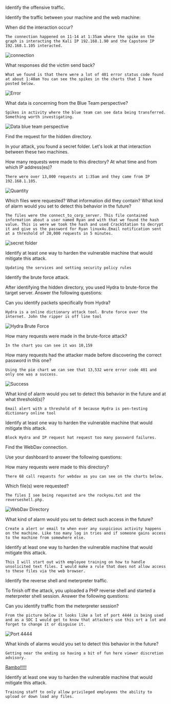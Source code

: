 Identify the offensive traffic.

Identify the traffic between your machine and the web machine:

When did the interaction occur?

`The connection happened on 11-14 at 1:35am where the spike on the graph is interacting the Kali IP 192.168.1.90 and the Capstone IP 192.168.1.105 interacted.` 

![connection](IMAGE/connection.png)

What responses did the victim send back?

`What we found is that there were a lot of 401 error status code found at about 1:40am You can see the spikes in the charts that I have posted below.`

![Error](IMAGE/error.png)

What data is concerning from the Blue Team perspective?

`Spikes in activity where the blue team can see data being transferred. Something worth investigating.` 

![Data blue team perspective](IMAGE/data.png)





Find the request for the hidden directory.

In your attack, you found a secret folder. Let's look at that interaction between these two machines.

How many requests were made to this directory? At what time and from which IP address(es)?

`There were over 13,000 requests at 1:35am and they came from IP 192.168.1.105.`

![Quantity](IMAGE/quantity.png)


Which files were requested? What information did they contain?
What kind of alarm would you set to detect this behavior in the future?

`The files were the connect_to_corp_server. This file contained information about a user named Ryan and with that we found the hash value. This is were we took the hash and used CrackStation to decrypt it and give us the password for Ryan linux4u.Email notification sent at a threshold of 20,000 requests in 5 minutes.`

![secret folder](IMAGE/secretfolder.png)

Identify at least one way to harden the vulnerable machine that would mitigate this attack.

`Updating the services and setting security policy rules`





Identify the brute force attack.

After identifying the hidden directory, you used Hydra to brute-force the target server. Answer the following questions:

Can you identify packets specifically from Hydra?

`Hydra is a online dictionary attack tool. Brute force over the internet. John the ripper is off line tool`

![Hydra Brute Force](IMAGE/hydrabrute.png)

How many requests were made in the brute-force attack?

`In the chart you can see it was 10,159`

How many requests had the attacker made before discovering the correct password in this one?

`Using the pie chart we can see that 13,532 were error code 401 and only one was a success.`

![Success](IMAGE/1percent.png)


What kind of alarm would you set to detect this behavior in the future and at what threshold(s)?

`Email alert with a threshold of 0 because Hydra is pen-testing dictionary online tool`


Identify at least one way to harden the vulnerable machine that would mitigate this attack.

`Block Hydra and IP request hat request too many password failures.`





Find the WebDav connection.

Use your dashboard to answer the following questions:

How many requests were made to this directory?

`There 68 call requests for webdav as you can see on the charts below.`

Which file(s) were requested?

`The files I see being requested are the rockyou.txt and the reverseshell.php.`

![WebDav Directory](IMAGE/webdavdirectory.png)

What kind of alarm would you set to detect such access in the future?

`Create a alert or email to when ever any suspicious activity happens on the machine. Like too many log in tries and if someone gains access to the machine from somewhere else.`

Identify at least one way to harden the vulnerable machine that would mitigate this attack.

`This I will start out with employee training on how to handle unsolicited text files. I would make a rule that does not allow access to these files via the web browser.` 

Identify the reverse shell and meterpreter traffic.

To finish off the attack, you uploaded a PHP reverse shell and started a meterpreter shell session. Answer the following questions:

Can you identify traffic from the meterpreter session?

`From the picture below it looks like a lot of port 4444 is being used and as a SOC I would get to know that attackers use this ort a lot and forget to change it or disguise it.`

![Port 4444](IMAGE/4444.png)

What kinds of alarms would you set to detect this behavior in the future?

`Getting near the ending so having a bit of fun here viewer discretion advisory.`

[Rambo!!!!!](https://youtu.be/4QSDwruOF4w)


Identify at least one way to harden the vulnerable machine that would mitigate this attack.

`Training staff to only allow privileged employees the ability to upload or down load any files.`